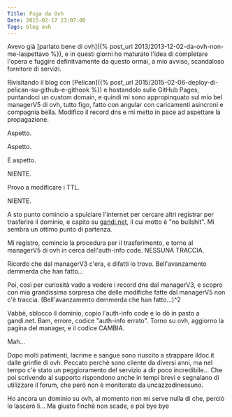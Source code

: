 ```yaml
---
Title: Fuga da Ovh
Date: 2015-02-17 23:07:00
Tags: blog ovh
---
```


Avevo già [parlato bene di ovh]({% post_url 2013/2013-12-02-da-ovh-non-me-laspettavo %}), e in questi giorni ho maturato l'idea di completare l'opera e fuggire definitvamente da questo ormai, a mio avviso, scandaloso fornitore di servizi.

Rivisitando il blog con [Pelican]({% post_url 2015/2015-02-06-deploy-di-pelican-su-github-e-githook %}) e hostandolo sulle GitHub Pages, puntandoci un custom domain, e quindi mi sono appropinquato sul mio bel managerV5 di ovh, tutto figo, fatto con angular con caricamenti asincroni e compagnia bella.
Modifico il record dns e mi metto in pace ad aspettare la propagazione.

Aspetto.

Aspetto.

E aspetto.

NIENTE.

Provo a modificare i TTL.

NIENTE.

A sto punto comincio a spulciare l'internet per cercare altri registrar per trasferire il dominio, e capito su [gandi.net](https://gandi.net), il cui motto è "no bullshit".
Mi sembra un ottimo punto di partenza.

Mi registro, comincio la procedura per il trasferimento, e torno al managerV5 di ovh in cerca dell'auth-info code.
NESSUNA TRACCIA.

Ricordo che dal managerV3 c'era, e difatti lo trovo.
Bell'avanzamento demmerda che han fatto...

Poi, così per curiosità vado a vedere i record dns dal managerV3, e scopro con mia grandissima sorpresa che delle modifiche fatte dal managerV5 non c'è traccia.
(Bell'avanzamento demmerda che han fatto...)^2

Vabbè, sblocco il dominio, copio l'auth-info code e lo dò in pasto a gandi.net.
Bam, errore, codice "auth-info errato".
Torno su ovh, aggiorno la pagina del manager, e il codice CAMBIA.

Mah...

Dopo molti patimenti, lacrime e sangue sono riuscito a strappare ildoc.it dalle grinfie di ovh.
Peccato perchè sono cliente da diversi anni, ma nel tempo c'è stato un peggioramento del servizio a dir poco incredibile...
Che poi scrivendo al supporto rispondono anche in tempi brevi e segnalano di utilizzare il forum, che però non è monitorato da uncazzodinessuno.

Ho ancora un dominio su ovh, al momento non mi serve nulla di che, perciò lo lascerò li...
Ma giusto finchè non scade, e poi bye bye
